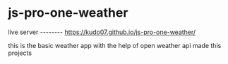 # js-pro-one-weather
live server -------- 
https://kudo07.github.io/js-pro-one-weather/

this is the basic weather app with the help of open weather api  made this projects
